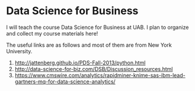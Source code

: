 # Data Science for Business
I will teach the course Data Science for Business at UAB. I plan to organize and collect my course materials here!

The useful links are as follows and most of them are from New York University.
  1. http://jattenberg.github.io/PDS-Fall-2013/python.html
  2. http://data-science-for-biz.com/DSB/Discussion_resources.html
  3. https://www.cmswire.com/analytics/rapidminer-knime-sas-ibm-lead-gartners-mq-for-data-science-analytics/
